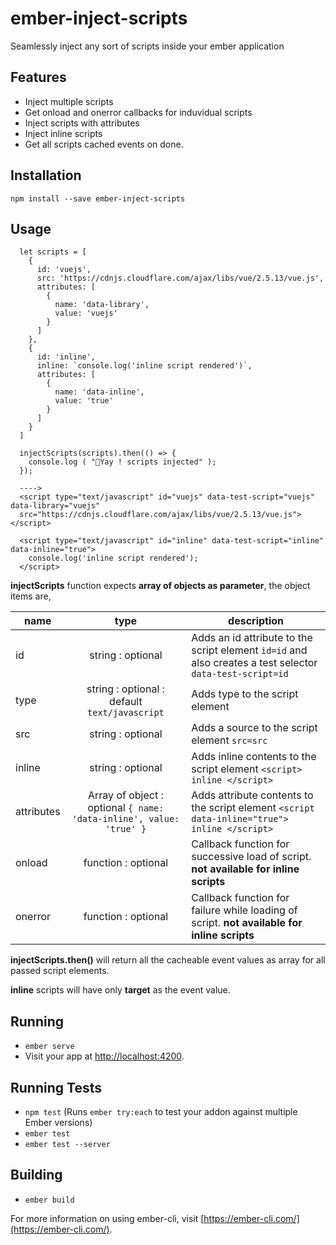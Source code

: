 # ember-inject-scripts
Seamlessly inject any sort of scripts inside your ember application

## Features
  - Inject multiple scripts
  - Get onload and onerror callbacks for induvidual scripts
  - Inject scripts with attributes
  - Inject inline scripts
  - Get all scripts cached events on done.

## Installation

    npm install --save ember-inject-scripts

## Usage

      let scripts = [
        {
          id: 'vuejs',
          src: 'https://cdnjs.cloudflare.com/ajax/libs/vue/2.5.13/vue.js',
          attributes: [
            {
              name: 'data-library',
              value: 'vuejs'
            }
          ]
        },
        {
          id: 'inline',
          inline: `console.log('inline script rendered')`,
          attributes: [
            {
              name: 'data-inline',
              value: 'true'
            }
          ]
        }
      ]

      injectScripts(scripts).then(() => {
        console.log ( "🤟Yay ! scripts injected" );
      });

      ---->
      <script type="text/javascript" id="vuejs" data-test-script="vuejs" data-library="vuejs"
      src="https://cdnjs.cloudflare.com/ajax/libs/vue/2.5.13/vue.js"></script>

      <script type="text/javascript" id="inline" data-test-script="inline" data-inline="true">
        console.log('inline script rendered');
      </script>

 **injectScripts** function expects **array of objects as parameter**, the object items are,

 | name        | type           | description  |
| ------------- |:-------------:| -----|
| id      | string : optional | Adds an id attribute to the script element `id=id` and also creates a test selector `data-test-script=id` |
| type      | string : optional : default `text/javascript` | Adds type to the script element |
| src      | string : optional | Adds a source to the script element `src=src`|
| inline      | string : optional | Adds inline contents to the script element `<script> inline </script>` |
| attributes      | Array of object : optional `{ name: 'data-inline', value: 'true' }`| Adds attribute contents to the script element `<script data-inline="true"> inline </script>` |
| onload      | function : optional | Callback function for successive load of script. **not available for inline scripts** |
| onerror      | function : optional | Callback function for failure while loading of script. **not available for inline scripts** |


**injectScripts.then()** will return all the cacheable event values as array for all passed script elements.

**inline** scripts will have only **target** as the event value.


## Running

* `ember serve`
* Visit your app at [http://localhost:4200](http://localhost:4200).

## Running Tests

* `npm test` (Runs `ember try:each` to test your addon against multiple Ember versions)
* `ember test`
* `ember test --server`

## Building

* `ember build`

For more information on using ember-cli, visit [https://ember-cli.com/](https://ember-cli.com/).

